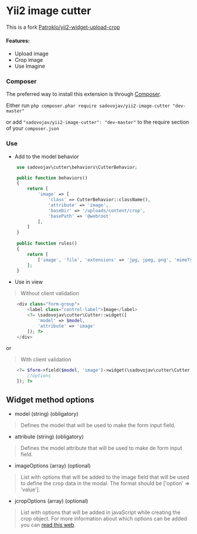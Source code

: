 # Yii2 image cutter

This is a fork [Patroklo/yii2-widget-upload-crop](https://github.com/Patroklo/yii2-widget-upload-crop)

#### Features:
- Upload image
- Crop image
- Use Imagine

### Composer

The preferred way to install this extension is through [Composer](http://getcomposer.org/).

Either run ```php composer.phar require sadovojav/yii2-image-cutter "dev-master"```

or add ```"sadovojav/yii2-image-cutter": "dev-master"``` to the require section of your ```composer.json```

### Use

* Add to the model behavior

```php
    use sadovojav\cutter\behaviors\CutterBehavior;

    public function behaviors()
    {
        return [
            'image' => [
                'class' => CutterBehavior::className(),
                'attribute' => 'image',
                'baseDir' => '/uploads/content/crop',
                'basePath' => '@webroot'
            ],
        ]
    }
    
    public function rules()
    {
        return [
            ['image', 'file', 'extensions' => 'jpg, jpeg, png', 'mimeTypes' => 'image/jpeg'],
        ];
    }
```

* Use in view
> Without client validation

```php
    <div class="form-group">
        <label class="control-label">Image</label>
        <?= \sadovojav\cutter\Cutter::widget([
            'model' => $model,
            'attribute' => 'image'
        ]); ?>
    </div>
```

or

> With client validation

```php
    <?= $form->field($model, 'image')->widget(\sadovojav\cutter\Cutter::className(), [
        //options
    ]); ?>
```

## Widget method options

* model (string) (obligatory)
> Defines the model that will be used to make the form input field.

* attribute (string) (obligatory)
> Defines the model attribute that will be used to make de form input field.

* imageOptions (array) (optional)
> List with options that will be added to the image field that will be used to define the crop data in the modal. The format should be ['option' => 'value'].

* jcropOptions (array) (optional)
> List with options that will be added in javaScript while creating the crop object. For more information about which options can be added you can [read this web](https://github.com/fengyuanchen/cropper#options).